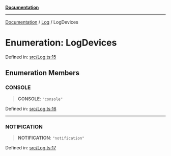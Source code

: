 [**Documentation**](../../README.md)

***

[Documentation](../../README.md) / [Log](../README.md) / LogDevices

# Enumeration: LogDevices

Defined in: [src/Log.ts:15](https://github.com/Christian-Me/folder-to-tags-plugin/blob/bf42295620335492a0928fbbe8ccca5ae986f975/src/Log.ts#L15)

## Enumeration Members

### CONSOLE

> **CONSOLE**: `"console"`

Defined in: [src/Log.ts:16](https://github.com/Christian-Me/folder-to-tags-plugin/blob/bf42295620335492a0928fbbe8ccca5ae986f975/src/Log.ts#L16)

***

### NOTIFICATION

> **NOTIFICATION**: `"notification"`

Defined in: [src/Log.ts:17](https://github.com/Christian-Me/folder-to-tags-plugin/blob/bf42295620335492a0928fbbe8ccca5ae986f975/src/Log.ts#L17)
